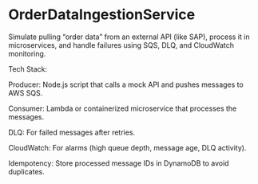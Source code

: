 # OrderDataIngestionService
Simulate pulling “order data” from an external API (like SAP), process it in microservices, and handle failures using SQS, DLQ, and CloudWatch monitoring.

Tech Stack:

Producer: Node.js script that calls a mock API and pushes messages to AWS SQS.

Consumer: Lambda or containerized microservice that processes the messages.

DLQ: For failed messages after retries.

CloudWatch: For alarms (high queue depth, message age, DLQ activity).

Idempotency: Store processed message IDs in DynamoDB to avoid duplicates.
